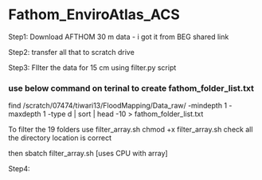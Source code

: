 # Fathom_EnviroAtlas_ACS

Step1: Download AFTHOM 30 m data - i got it from BEG shared link

Step2: transfer all that to scratch drive

Step3: FIlter the data for 15 cm using filter.py script
  
  ### use below command on terinal to create fathom_folder_list.txt
  
  find /scratch/07474/tiwari13/FloodMapping/Data_raw/ -mindepth 1 -maxdepth 1 -type d | sort | head -10 > fathom_folder_list.txt
  
  To filter the 19 folders use filter_array.sh
  chmod +x filter_array.sh
  check all the directory location is correct

  then sbatch filter_array.sh [uses CPU with array]
  
Step4:
